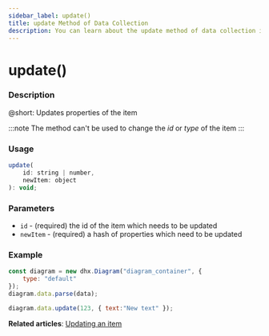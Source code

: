 ```yaml
---
sidebar_label: update()
title: update Method of Data Collection
description: You can learn about the update method of data collection in the documentation of the DHTMLX JavaScript Diagram library. Browse developer guides and API reference, try out code examples and live demos, and download a free 30-day evaluation version of DHTMLX Diagram.
---
```


# update()

### Description

@short: Updates properties of the item

:::note
The method can't be used to change the *id* or *type* of the item
:::

### Usage

~~~jsx
update(
    id: string | number, 
    newItem: object
): void;
~~~

### Parameters

- `id` - (required) the id of the item which needs to be updated
- `newItem` - (required) a hash of properties which need to be updated

### Example

~~~jsx {6}
const diagram = new dhx.Diagram("diagram_container", {
    type: "default"
});
diagram.data.parse(data);

diagram.data.update(123, { text:"New text" });
~~~

**Related articles**:  [Updating an item](../../../guides/manipulating_items/#updating-an-item)
